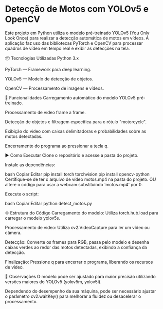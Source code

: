 # Detecção de Motos com YOLOv5 e OpenCV
Este projeto em Python utiliza o modelo pré-treinado YOLOv5 (You Only Look Once) para realizar a detecção automática de motos em vídeos. A aplicação faz uso das bibliotecas PyTorch e OpenCV para processar quadros de vídeo em tempo real e exibir as detecções na tela.


📦 Tecnologias Utilizadas
Python 3.x

PyTorch — Framework para deep learning.

YOLOv5 — Modelo de detecção de objetos.

OpenCV — Processamento de imagens e vídeos.


🚀 Funcionalidades
Carregamento automático do modelo YOLOv5 pré-treinado.

Processamento de vídeo frame a frame.

Detecção de objetos e filtragem específica para o rótulo "motorcycle".

Exibição do vídeo com caixas delimitadoras e probabilidades sobre as motos detectadas.

Encerramento do programa ao pressionar a tecla q.


▶️ Como Executar
Clone o repositório e acesse a pasta do projeto.

Instale as dependências:

bash
Copiar
Editar
pip install torch torchvision
pip install opencv-python
Certifique-se de ter o arquivo de vídeo motos.mp4 na pasta do projeto.
OU altere o código para usar a webcam substituindo 'motos.mp4' por 0.

Execute o script:

bash
Copiar
Editar
python detect_motos.py


⚙️ Estrutura do Código
Carregamento do modelo:
Utiliza torch.hub.load para carregar o modelo yolov5s.

Processamento de vídeo:
Utiliza cv2.VideoCapture para ler um vídeo ou câmera.

Detecção:
Converte os frames para RGB, passa pelo modelo e desenha caixas verdes ao redor das motos detectadas, exibindo a confiança da detecção.

Finalização:
Pressione q para encerrar o programa, liberando os recursos de vídeo.


📝 Observações
O modelo pode ser ajustado para maior precisão utilizando versões maiores do YOLOv5 (yolov5m, yolov5l).

Dependendo do desempenho da sua máquina, pode ser necessário ajustar o parâmetro cv2.waitKey() para melhorar a fluidez ou desacelerar o processamento.
